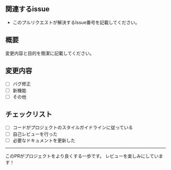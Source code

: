 ## 関連するissue

- このプルリクエストが解決するIssue番号を記載してください。

## 概要

変更内容と目的を簡潔に記載してください。

## 変更内容

- [ ] バグ修正
- [ ] 新機能
- [ ] その他

## チェックリスト

- [ ] コードがプロジェクトのスタイルガイドラインに従っている
- [ ] 自己レビューを行った
- [ ] 必要なドキュメントを更新した

---

このPRがプロジェクトをより良くする一歩です。
レビューを楽しみにしています！
